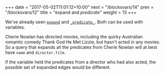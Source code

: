 +++
date = "2017-05-02T11:01:12+10:00"
next = "/blocksvars/14"
prev = "/blocksvars/12"
title = "expand and _predicate_"
weight = 13
+++

We've already seen [`expand`](/schema/9) and [`_predicate_`](/schema/8).  Both can be used with variables.

Cherie Nowlan has directed movies, including the quirky Australian romantic comedy Thank God He Met Lizzie, but hasn't acted in any movies.  So a query that expands all the predicates from Cherie Nowlan will at best have `name` and `director.film`.  

If the variable held the predicates from a director who had also acted, the possible set of expanded edges would be different.
